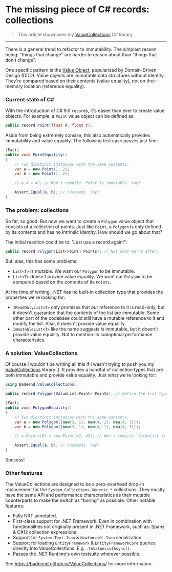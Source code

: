 # The missing piece of C# records: collections

> This article showcases my [ValueCollections](https://badeend.github.io/ValueCollections/) C# library.

---

There is a general trend to refactor to immutability. The simplest reason being: "things that change" are harder to reason about than "things that don't change".

One specific pattern is the [Value Object](https://en.wikipedia.org/wiki/Value_object), popularized by Domain-Driven Design (DDD). Value objects are immutable data structures without identity. They're compared based on their contents (value equality), not on their memory location (reference equality).

### Current state of C#

With the introduction of C# 9.0 `record`s, it's easier than ever to create value objects. For example, a `Point` value object can be defined as:

```cs
public record Point(float X, float Y);
```

Aside from being extremely consise, this also automatically provides immutability and value equality. The following test case passes just fine:

```cs
[Fact]
public void PointEquality()
{
    // Two dinstinct instances with the same contents:
    var a = new Point(1, 2);
    var b = new Point(1, 2);

    // a.X = 42; // Won't compile. Point is immutable. Yay!

    Assert.Equal(a, b); // Succeeds. Yay!
}
```

### The problem: collections

So far, so good. But now we want to create a `Polygon` value object that consists of a collection of points. Just like `Point`, a `Polygon` is only defined by its contents and has no intrinsic identity. How should we go about that?

The initial reaction could be to: "Just use a record again!":

```cs
public record Polygon(List<Point> Points); // Not what we're after.
```

But, alas, this has some problems:
- `List<T>` is mutable. We want our `Polygon` to be immutable.
- `List<T>` doesn't provide value equality. We want our `Polygon` to be compared based on the contents of its `Points`.

At the time of writing, .NET has no built-in collection type that provides the properties we're looking for:
- `IReadOnlyList<T>` only promises that _our_ reference to it is read-only, but it doesn't guarantee that the contents of the list are immutable. Some other part of the codebase could still have a mutable reference to it and modify the list. Also, it doesn't provide value equality.
- `ImmutableList<T>` like the name suggests _is_ immutable, but it doesn't provide value equality. Not to mention its suboptimal performance characteristics.

### A solution: ValueCollections

Of course I wouldn't be writing all this if I wasn't trying to push you my [ValueCollections](https://badeend.github.io/ValueCollections/) library :). It provides a handful of collection types that are both immutable and provide value equality. Just what we're looking for:

```cs
using Badeend.ValueCollections;

public record Polygon(ValueList<Point> Points); // Notice the list type.

[Fact]
public void PolygonEquality()
{
    // Two dinstinct instances with the same contents:
    var a = new Polygon([new(3, 1), new(4, 1), new(4, 3)]);
    var b = new Polygon([new(3, 1), new(4, 1), new(4, 3)]);

    // a.Points[0] = new Point(42, 42); // Won't compile. ValueList is immutable. Yay!

    Assert.Equal(a, b); // Succeeds. Yay!
}
``` 

Success!

### Other features

The ValueCollections are designed to be a zero-overhead drop-in replacement for the `System.Collections.Generic.*` collections. They mostly have the same API and performance characteristics as their mutable counterparts to make the switch as "boring" as possible. Other notable features:
- Fully NRT annotated.
- First-class support for .NET Framework. Even in combination with functionalities not originally present in .NET Framework, such as: Spans & C#12 collection expressions.
- Support for `System.Text.Json` & `Newtonsoft.Json` serialization.
- Support for loading `EntityFramework` & `EntityFrameworkCore` queries directly into ValueCollections. E.g. `.ToValueListAsync()`.
- Passes the .NET Runtime's own testsuite wherever possible.

See https://badeend.github.io/ValueCollections/ for more information.
